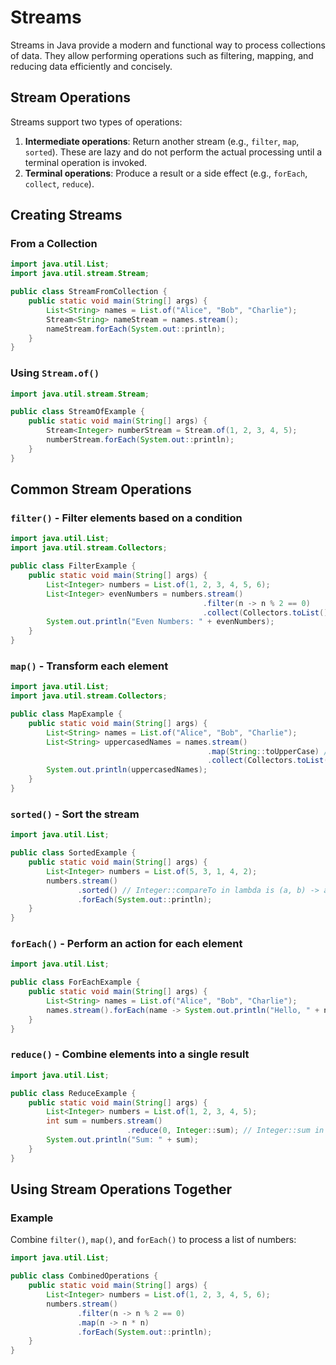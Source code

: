 # Streams

Streams in Java provide a modern and functional way to process collections of data. They allow performing operations such as filtering, mapping, and reducing data efficiently and concisely.

## Stream Operations

Streams support two types of operations:

1. **Intermediate operations**: Return another stream (e.g., `filter`, `map`, `sorted`). These are lazy and do not perform the actual processing until a terminal operation is invoked.
2. **Terminal operations**: Produce a result or a side effect (e.g., `forEach`, `collect`, `reduce`).

## Creating Streams

### From a Collection

```java
import java.util.List;
import java.util.stream.Stream;

public class StreamFromCollection {
    public static void main(String[] args) {
        List<String> names = List.of("Alice", "Bob", "Charlie");
        Stream<String> nameStream = names.stream();
        nameStream.forEach(System.out::println);
    }
}
```

### Using `Stream.of()`

```java
import java.util.stream.Stream;

public class StreamOfExample {
    public static void main(String[] args) {
        Stream<Integer> numberStream = Stream.of(1, 2, 3, 4, 5);
        numberStream.forEach(System.out::println);
    }
}
```

## Common Stream Operations

### `filter()` - Filter elements based on a condition

```java
import java.util.List;
import java.util.stream.Collectors;

public class FilterExample {
    public static void main(String[] args) {
        List<Integer> numbers = List.of(1, 2, 3, 4, 5, 6);
        List<Integer> evenNumbers = numbers.stream()
                                           .filter(n -> n % 2 == 0)
                                           .collect(Collectors.toList());
        System.out.println("Even Numbers: " + evenNumbers);
    }
}
```

### `map()` - Transform each element

```java
import java.util.List;
import java.util.stream.Collectors;

public class MapExample {
    public static void main(String[] args) {
        List<String> names = List.of("Alice", "Bob", "Charlie");
        List<String> uppercasedNames = names.stream()
                                            .map(String::toUpperCase) // String::toUpperCase in lambda is s -> s.toUpperCase()
                                            .collect(Collectors.toList());
        System.out.println(uppercasedNames);
    }
}
```

### `sorted()` - Sort the stream

```java
import java.util.List;

public class SortedExample {
    public static void main(String[] args) {
        List<Integer> numbers = List.of(5, 3, 1, 4, 2);
        numbers.stream()
               .sorted() // Integer::compareTo in lambda is (a, b) -> a.compareTo(b)
               .forEach(System.out::println);
    }
}
```

### `forEach()` - Perform an action for each element

```java
import java.util.List;

public class ForEachExample {
    public static void main(String[] args) {
        List<String> names = List.of("Alice", "Bob", "Charlie");
        names.stream().forEach(name -> System.out.println("Hello, " + name));
    }
}
```

### `reduce()` - Combine elements into a single result

```java
import java.util.List;

public class ReduceExample {
    public static void main(String[] args) {
        List<Integer> numbers = List.of(1, 2, 3, 4, 5);
        int sum = numbers.stream()
                          .reduce(0, Integer::sum); // Integer::sum in lambda is (a, b) -> a + b
        System.out.println("Sum: " + sum);
    }
}
```

## Using Stream Operations Together

### Example

Combine `filter()`, `map()`, and `forEach()` to process a list of numbers:

```java
import java.util.List;

public class CombinedOperations {
    public static void main(String[] args) {
        List<Integer> numbers = List.of(1, 2, 3, 4, 5, 6);
        numbers.stream()
               .filter(n -> n % 2 == 0)
               .map(n -> n * n)
               .forEach(System.out::println);
    }
}
```
